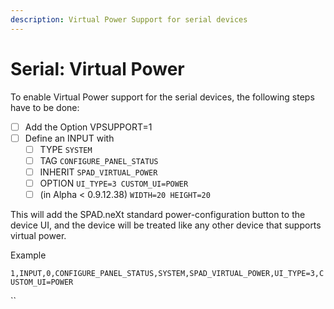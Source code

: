 ```yaml
---
description: Virtual Power Support for serial devices
---
```


# Serial: Virtual Power

To enable Virtual Power support for the serial devices, the following steps have to be done:

* [ ] Add the Option VPSUPPORT=1
* [ ] Define an INPUT with
  * [ ] TYPE `SYSTEM`
  * [ ] TAG `CONFIGURE_PANEL_STATUS`&#x20;
  * [ ] INHERIT `SPAD_VIRTUAL_POWER`&#x20;
  * [ ] OPTION `UI_TYPE=3 CUSTOM_UI=POWER`
  * [ ] (in Alpha < 0.9.12.38) `WIDTH=20 HEIGHT=20`

This will add the SPAD.neXt standard power-configuration button to the device UI, and the device will be treated like any other device that supports virtual power.

Example

`1,INPUT,0,CONFIGURE_PANEL_STATUS,SYSTEM,SPAD_VIRTUAL_POWER,UI_TYPE=3,CUSTOM_UI=POWER`

``
